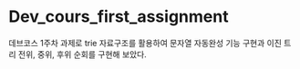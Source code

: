 # Dev_cours_first_assignment
데브코스 1주차 과제로
trie 자료구조를 활용하여 문자열 자동완성 기능 구현과
이진 트리 전위, 중위, 후위 순회를 구현해 보았다.